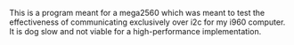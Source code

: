 This is a program meant for a mega2560 which was meant to test the
effectiveness of communicating exclusively over i2c for my i960 computer. 
It is dog slow and not viable for a high-performance implementation.
